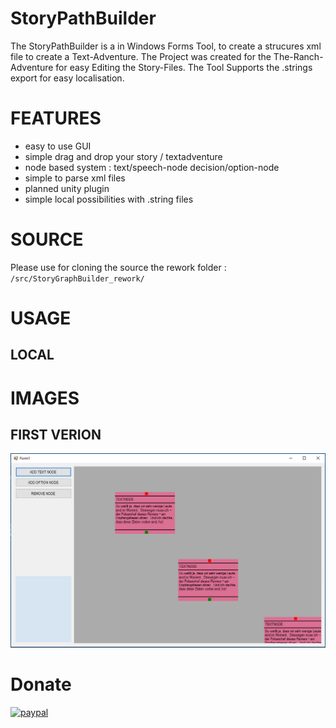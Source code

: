 # StoryPathBuilder
The StoryPathBuilder is a in Windows Forms Tool, to create a strucures xml file to create a Text-Adventure.
The Project was created for the The-Ranch-Adventure for easy Editing the Story-Files.
The Tool Supports the .strings export for easy localisation.

# FEATURES
* easy to use GUI
* simple drag and drop your story / textadventure
* node based system : text/speech-node decision/option-node
* simple to parse xml files
* planned unity plugin
* simple local possibilities with .string files


# SOURCE
Please use for cloning the source the rework folder : `/src/StoryGraphBuilder_rework/`




# USAGE


## LOCAL


# IMAGES
## FIRST VERION
![Gopher image](/documentation/images/sgb_v001.PNG)






# Donate
[![paypal](https://www.paypalobjects.com/de_DE/DE/i/btn/btn_donate_SM.gif)](https://www.paypal.com/cgi-bin/webscr?cmd=_s-xclick&hosted_button_id=8D2PEDQ27UJ9Y)
